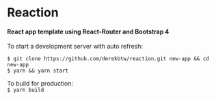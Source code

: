 # Reaction
**React app template using React-Router and Bootstrap 4**
<br/>
<br/>
To start a development server with auto refresh:<br/>
```
$ git clone https://github.com/derekbtw/reaction.git new-app && cd new-app
$ yarn && yarn start
```

To build for production:<br/>
`$ yarn build`
